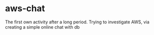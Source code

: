 # aws-chat
The first own activity after a long period. Trying to investigate AWS, via creating a simple online chat with db
